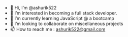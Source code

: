 - 👋 Hi, I’m @ashurik522
- 👀 I’m interested in becoming a full stack developer.
- 🌱 I’m currently learning JavaScript @ a bootcamp
- 💞️ I’m looking to collaborate on miscellaneous projects
- 📫 How to reach me : ashurik522@gmail.com

<!---
ashurik522/ashurik522 is a ✨ special ✨ repository because its `README.md` (this file) appears on your GitHub profile.
You can click the Preview link to take a look at your changes.
--->
